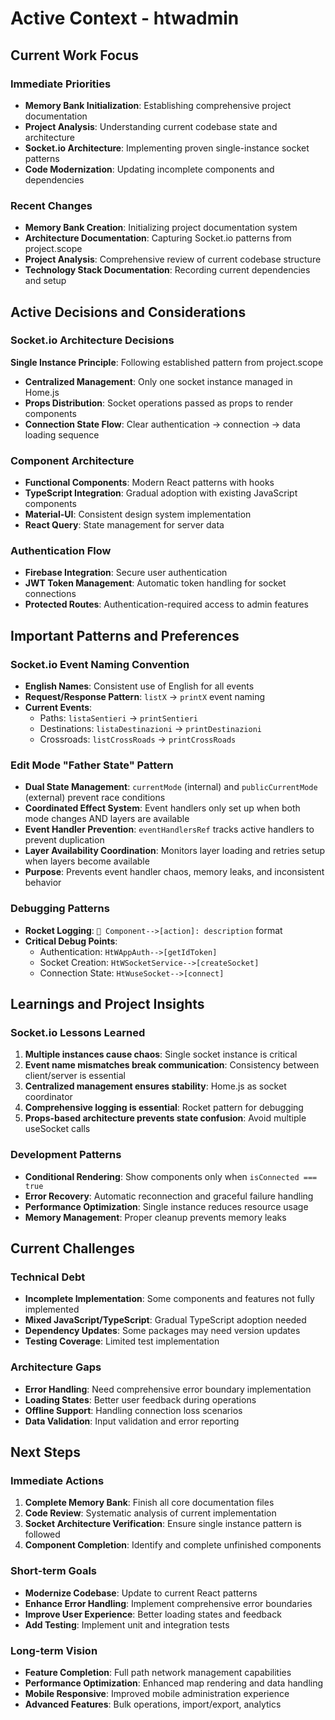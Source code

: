 # Active Context - htwadmin

## Current Work Focus

### Immediate Priorities
- **Memory Bank Initialization**: Establishing comprehensive project documentation
- **Project Analysis**: Understanding current codebase state and architecture
- **Socket.io Architecture**: Implementing proven single-instance socket patterns
- **Code Modernization**: Updating incomplete components and dependencies

### Recent Changes
- **Memory Bank Creation**: Initializing project documentation system
- **Architecture Documentation**: Capturing Socket.io patterns from project.scope
- **Project Analysis**: Comprehensive review of current codebase structure
- **Technology Stack Documentation**: Recording current dependencies and setup

## Active Decisions and Considerations

### Socket.io Architecture Decisions
**Single Instance Principle**: Following established pattern from project.scope
- **Centralized Management**: Only one socket instance managed in Home.js
- **Props Distribution**: Socket operations passed as props to render components
- **Connection State Flow**: Clear authentication → connection → data loading sequence

### Component Architecture
- **Functional Components**: Modern React patterns with hooks
- **TypeScript Integration**: Gradual adoption with existing JavaScript components
- **Material-UI**: Consistent design system implementation
- **React Query**: State management for server data

### Authentication Flow
- **Firebase Integration**: Secure user authentication
- **JWT Token Management**: Automatic token handling for socket connections
- **Protected Routes**: Authentication-required access to admin features

## Important Patterns and Preferences

### Socket.io Event Naming Convention
- **English Names**: Consistent use of English for all events
- **Request/Response Pattern**: `listX` → `printX` event naming
- **Current Events**:
  - Paths: `listaSentieri` → `printSentieri`
  - Destinations: `listaDestinazioni` → `printDestinazioni`
  - Crossroads: `listCrossRoads` → `printCrossRoads`

### Edit Mode "Father State" Pattern
- **Dual State Management**: `currentMode` (internal) and `publicCurrentMode` (external) prevent race conditions
- **Coordinated Effect System**: Event handlers only set up when both mode changes AND layers are available
- **Event Handler Prevention**: `eventHandlersRef` tracks active handlers to prevent duplication
- **Layer Availability Coordination**: Monitors layer loading and retries setup when layers become available
- **Purpose**: Prevents event handler chaos, memory leaks, and inconsistent behavior

### Debugging Patterns
- **Rocket Logging**: `🚀 Component-->[action]: description` format
- **Critical Debug Points**:
  - Authentication: `HtWAppAuth-->[getIdToken]`
  - Socket Creation: `HtWSocketService-->[createSocket]`
  - Connection State: `HtWuseSocket-->[connect]`

## Learnings and Project Insights

### Socket.io Lessons Learned
1. **Multiple instances cause chaos**: Single socket instance is critical
2. **Event name mismatches break communication**: Consistency between client/server is essential
3. **Centralized management ensures stability**: Home.js as socket coordinator
4. **Comprehensive logging is essential**: Rocket pattern for debugging
5. **Props-based architecture prevents state confusion**: Avoid multiple useSocket calls

### Development Patterns
- **Conditional Rendering**: Show components only when `isConnected === true`
- **Error Recovery**: Automatic reconnection and graceful failure handling
- **Performance Optimization**: Single instance reduces resource usage
- **Memory Management**: Proper cleanup prevents memory leaks

## Current Challenges

### Technical Debt
- **Incomplete Implementation**: Some components and features not fully implemented
- **Mixed JavaScript/TypeScript**: Gradual TypeScript adoption needed
- **Dependency Updates**: Some packages may need version updates
- **Testing Coverage**: Limited test implementation

### Architecture Gaps
- **Error Handling**: Need comprehensive error boundary implementation
- **Loading States**: Better user feedback during operations
- **Offline Support**: Handling connection loss scenarios
- **Data Validation**: Input validation and error reporting

## Next Steps

### Immediate Actions
1. **Complete Memory Bank**: Finish all core documentation files
2. **Code Review**: Systematic analysis of current implementation
3. **Socket Architecture Verification**: Ensure single instance pattern is followed
4. **Component Completion**: Identify and complete unfinished components

### Short-term Goals
- **Modernize Codebase**: Update to current React patterns
- **Enhance Error Handling**: Implement comprehensive error boundaries
- **Improve User Experience**: Better loading states and feedback
- **Add Testing**: Implement unit and integration tests

### Long-term Vision
- **Feature Completion**: Full path network management capabilities
- **Performance Optimization**: Enhanced map rendering and data handling
- **Mobile Responsive**: Improved mobile administration experience
- **Advanced Features**: Bulk operations, import/export, analytics
